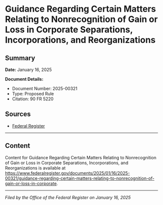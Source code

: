 # Guidance Regarding Certain Matters Relating to Nonrecognition of Gain or Loss in Corporate Separations, Incorporations, and Reorganizations

## Summary

**Date:** January 16, 2025

**Document Details:**
- Document Number: 2025-00321
- Type: Proposed Rule
- Citation: 90 FR 5220

## Sources
- [Federal Register](https://www.federalregister.gov/documents/2025/01/16/2025-00321/guidance-regarding-certain-matters-relating-to-nonrecognition-of-gain-or-loss-in-corporate)

---

## Content

Content for Guidance Regarding Certain Matters Relating to Nonrecognition of Gain or Loss in Corporate Separations, Incorporations, and Reorganizations is available at https://www.federalregister.gov/documents/2025/01/16/2025-00321/guidance-regarding-certain-matters-relating-to-nonrecognition-of-gain-or-loss-in-corporate.

---

*Filed by the Office of the Federal Register on January 16, 2025*
